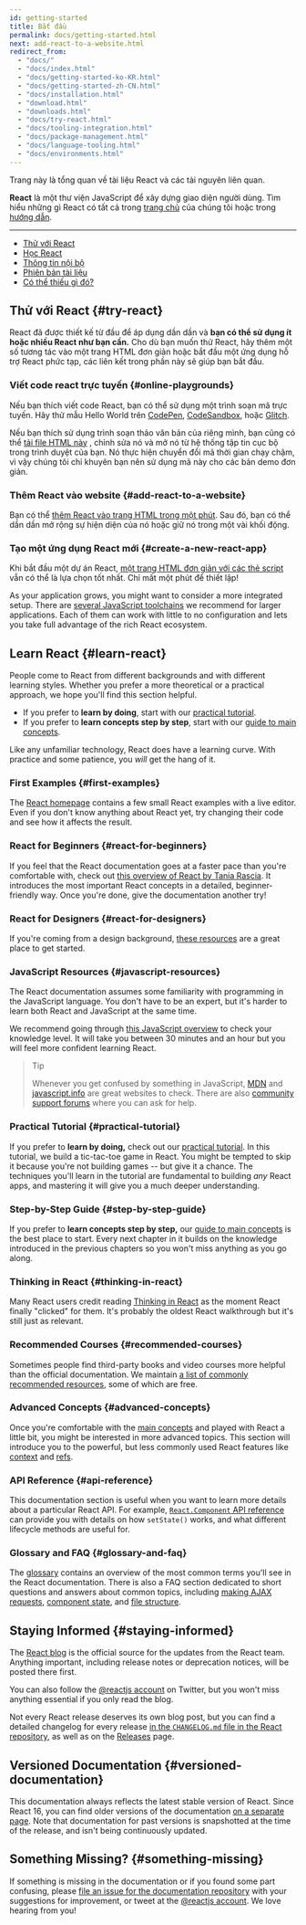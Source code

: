 ```yaml
---
id: getting-started
title: Bắt đầu
permalink: docs/getting-started.html
next: add-react-to-a-website.html
redirect_from:
  - "docs/"
  - "docs/index.html"
  - "docs/getting-started-ko-KR.html"
  - "docs/getting-started-zh-CN.html"
  - "docs/installation.html"
  - "download.html"
  - "downloads.html"
  - "docs/try-react.html"
  - "docs/tooling-integration.html"
  - "docs/package-management.html"
  - "docs/language-tooling.html"
  - "docs/environments.html"
---
```

 
Trang này là tổng quan về tài liệu React và các tài nguyên liên quan.

**React** là một thư viện JavaScript để xây dựng giao diện người dùng. Tìm hiểu những gì React có tất cả trong [trang chủ](/) của chúng tôi hoặc trong [hướng dẫn](/tutorial/tutorial.html).

---

- [Thử với React](#try-react)
- [Học React](#learn-react)
- [Thông tin nội bộ](#staying-informed)
- [Phiên bản tài liệu](#versioned-documentation)
- [Có thể thiếu gì đó?](#something-missing)

## Thử với React {#try-react}

React đã được thiết kế từ đầu để áp dụng dần dần và **bạn có thể sử dụng ít hoặc nhiều React như bạn cần.** Cho dù bạn muốn thử React, hãy thêm một số tương tác vào một trang HTML đơn giản hoặc bắt đầu một ứng dụng hỗ trợ React phức tạp, các liên kết trong phần này sẽ giúp bạn bắt đầu.

### Viết code react trực tuyến {#online-playgrounds}

Nếu bạn thích viết code React, bạn có thể sử dụng một trình soạn mã trực tuyến. Hãy thử mẫu Hello World trên  [CodePen](codepen://hello-world), [CodeSandbox](https://codesandbox.io/s/new), hoặc [Glitch](https://glitch.com/edit/#!/remix/starter-react-template).

Nếu bạn thích sử dụng trình soạn thảo văn bản của riêng mình, bạn cũng có thể [tải file HTML này](https://raw.githubusercontent.com/reactjs/reactjs.org/master/static/html/single-file-example.html) , chỉnh sửa nó và mở nó từ hệ thống tập tin cục bộ trong trình duyệt của bạn. Nó thực hiện chuyển đổi mã thời gian chạy chậm, vì vậy chúng tôi chỉ khuyên bạn nên sử dụng mã này cho các bản demo đơn giản.

### Thêm React vào website {#add-react-to-a-website}

Bạn có thể [thêm React vào trang HTML trong một phút](/docs/add-react-to-a-website.html). Sau đó, bạn có thể dần dần mở rộng sự hiện diện của nó hoặc giữ nó trong một vài khối động.

### Tạo một ứng dụng React mới {#create-a-new-react-app}

Khi bắt đầu một dự án React, [một trang HTML đơn giản với các thẻ script](/docs/add-react-to-a-website.html) vẫn có thể là lựa chọn tốt nhất. Chỉ mất một phút để thiết lập!

As your application grows, you might want to consider a more integrated setup. There are [several JavaScript toolchains](/docs/create-a-new-react-app.html) we recommend for larger applications. Each of them can work with little to no configuration and lets you take full advantage of the rich React ecosystem.

## Learn React {#learn-react}

People come to React from different backgrounds and with different learning styles. Whether you prefer a more theoretical or a practical approach, we hope you'll find this section helpful.

* If you prefer to **learn by doing**, start with our [practical tutorial](/tutorial/tutorial.html).
* If you prefer to **learn concepts step by step**, start with our [guide to main concepts](/docs/hello-world.html).

Like any unfamiliar technology, React does have a learning curve. With practice and some patience, you *will* get the hang of it.

### First Examples {#first-examples}

The [React homepage](/) contains a few small React examples with a live editor. Even if you don't know anything about React yet, try changing their code and see how it affects the result.

### React for Beginners {#react-for-beginners}

If you feel that the React documentation goes at a faster pace than you're comfortable with, check out [this overview of React by Tania Rascia](https://www.taniarascia.com/getting-started-with-react/). It introduces the most important React concepts in a detailed, beginner-friendly way. Once you're done, give the documentation another try!

### React for Designers {#react-for-designers}

If you're coming from a design background, [these resources](https://reactfordesigners.com/) are a great place to get started.

### JavaScript Resources {#javascript-resources}

The React documentation assumes some familiarity with programming in the JavaScript language. You don't have to be an expert, but it's harder to learn both React and JavaScript at the same time.

We recommend going through [this JavaScript overview](https://developer.mozilla.org/en-US/docs/Web/JavaScript/A_re-introduction_to_JavaScript) to check your knowledge level. It will take you between 30 minutes and an hour but you will feel more confident learning React.

>Tip
>
>Whenever you get confused by something in JavaScript, [MDN](https://developer.mozilla.org/en-US/docs/Web/JavaScript) and [javascript.info](https://javascript.info/) are great websites to check. There are also [community support forums](/community/support.html) where you can ask for help.

### Practical Tutorial {#practical-tutorial}

If you prefer to **learn by doing,** check out our [practical tutorial](/tutorial/tutorial.html). In this tutorial, we build a tic-tac-toe game in React. You might be tempted to skip it because you're not building games -- but give it a chance. The techniques you'll learn in the tutorial are fundamental to building *any* React apps, and mastering it will give you a much deeper understanding.

### Step-by-Step Guide {#step-by-step-guide}

If you prefer to **learn concepts step by step,** our [guide to main concepts](/docs/hello-world.html) is the best place to start. Every next chapter in it builds on the knowledge introduced in the previous chapters so you won't miss anything as you go along.

### Thinking in React {#thinking-in-react}

Many React users credit reading [Thinking in React](/docs/thinking-in-react.html) as the moment React finally "clicked" for them. It's probably the oldest React walkthrough but it's still just as relevant.

### Recommended Courses {#recommended-courses}

Sometimes people find third-party books and video courses more helpful than the official documentation. We maintain [a list of commonly recommended resources](/community/courses.html), some of which are free.

### Advanced Concepts {#advanced-concepts}

Once you're comfortable with the [main concepts](#main-concepts) and played with React a little bit, you might be interested in more advanced topics. This section will introduce you to the powerful, but less commonly used React features like [context](/docs/context.html) and [refs](/docs/refs-and-the-dom.html).

### API Reference {#api-reference}

This documentation section is useful when you want to learn more details about a particular React API. For example, [`React.Component` API reference](/docs/react-component.html) can provide you with details on how `setState()` works, and what different lifecycle methods are useful for.

### Glossary and FAQ {#glossary-and-faq}

The [glossary](/docs/glossary.html) contains an overview of the most common terms you'll see in the React documentation. There is also a FAQ section dedicated to short questions and answers about common topics, including [making AJAX requests](/docs/faq-ajax.html), [component state](/docs/faq-state.html), and [file structure](/docs/faq-structure.html).

## Staying Informed {#staying-informed}

The [React blog](/blog/) is the official source for the updates from the React team. Anything important, including release notes or deprecation notices, will be posted there first.

You can also follow the [@reactjs account](https://twitter.com/reactjs) on Twitter, but you won't miss anything essential if you only read the blog.

Not every React release deserves its own blog post, but you can find a detailed changelog for every release [in the `CHANGELOG.md` file in the React repository](https://github.com/facebook/react/blob/master/CHANGELOG.md), as well as on the [Releases](https://github.com/facebook/react) page.

## Versioned Documentation {#versioned-documentation}

This documentation always reflects the latest stable version of React. Since React 16, you can find older versions of the documentation [on a separate page](/versions). Note that documentation for past versions is snapshotted at the time of the release, and isn't being continuously updated.

## Something Missing? {#something-missing}

If something is missing in the documentation or if you found some part confusing, please [file an issue for the documentation repository](https://github.com/reactjs/reactjs.org/issues/new) with your suggestions for improvement, or tweet at the [@reactjs account](https://twitter.com/reactjs). We love hearing from you!
